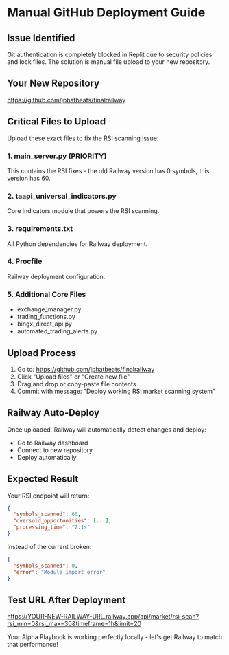 # Manual GitHub Deployment Guide

## Issue Identified
Git authentication is completely blocked in Replit due to security policies and lock files. The solution is manual file upload to your new repository.

## Your New Repository
https://github.com/jphatbeats/finalrailway

## Critical Files to Upload
Upload these exact files to fix the RSI scanning issue:

### 1. main_server.py (PRIORITY)
This contains the RSI fixes - the old Railway version has 0 symbols, this version has 60.

### 2. taapi_universal_indicators.py
Core indicators module that powers the RSI scanning.

### 3. requirements.txt
All Python dependencies for Railway deployment.

### 4. Procfile
Railway deployment configuration.

### 5. Additional Core Files
- exchange_manager.py
- trading_functions.py
- bingx_direct_api.py
- automated_trading_alerts.py

## Upload Process
1. Go to: https://github.com/jphatbeats/finalrailway
2. Click "Upload files" or "Create new file"
3. Drag and drop or copy-paste file contents
4. Commit with message: "Deploy working RSI market scanning system"

## Railway Auto-Deploy
Once uploaded, Railway will automatically detect changes and deploy:
- Go to Railway dashboard
- Connect to new repository
- Deploy automatically

## Expected Result
Your RSI endpoint will return:
```json
{
  "symbols_scanned": 60,
  "oversold_opportunities": [...],
  "processing_time": "2.1s"
}
```

Instead of the current broken:
```json
{
  "symbols_scanned": 0,
  "error": "Module import error"
}
```

## Test URL After Deployment
https://YOUR-NEW-RAILWAY-URL.railway.app/api/market/rsi-scan?rsi_min=0&rsi_max=30&timeframe=1h&limit=20

Your Alpha Playbook is working perfectly locally - let's get Railway to match that performance!